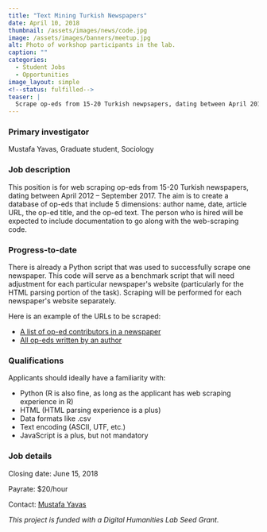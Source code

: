 ```yaml
---
title: "Text Mining Turkish Newspapers"
date: April 10, 2018
thumbnail: /assets/images/news/code.jpg
image: /assets/images/banners/meetup.jpg
alt: Photo of workshop participants in the lab.
caption: ""
categories: 
  - Student Jobs
  - Opportunities
image_layout: simple
<!--status: fulfilled-->
teaser: |
  Scrape op-eds from 15-20 Turkish newpsapers, dating between April 2012 - September 2017.
---
```


### Primary investigator
Mustafa Yavas, Graduate student, Sociology
  
### Job description
This position is for web scraping op-eds from 15-20 Turkish newspapers, dating between April 2012 – September 2017. The aim is to create a database of op-eds that include 5 dimensions: author name, date, article URL, the op-ed title, and the op-ed text. The person who is hired will be expected to include documentation to go along with the web-scraping code.

### Progress-to-date
There is already a Python script that was used to successfully scrape one newspaper. This code will serve as a benchmark script that will need adjustment for each particular newspaper's website (particularly for the HTML parsing portion of the task). Scraping will be performed for each newspaper's website separately.

Here is an example of the URLs to be scraped:
- <a href='http://www.hurriyet.com.tr/yazarlar/tum-yazarlar/' target='_blank'>A list of op-ed contributors in a newspaper</a>
- <a href='http://www.hurriyet.com.tr/yazarlar/ahmet-hakan/' target='_blank'>All op-eds written by an author</a>

### Qualifications
Applicants should ideally have a familiarity with: 
- Python (R is also fine, as long as the applicant has web scraping experience in R)
- HTML (HTML parsing experience is a plus)
- Data formats like .csv
- Text encoding (ASCII, UTF, etc.)
- JavaScript is a plus, but not mandatory

### Job details
Closing date: June 15, 2018

Payrate: $20/hour

Contact: [Mustafa Yavas](mailto:mustafa.yavas@yale.edu)

*This project is funded with a Digital Humanities Lab Seed Grant.*